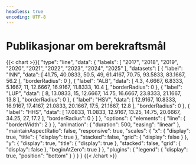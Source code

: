 ```yaml
---
headless: true
encoding: UTF-8
---
```

<h1>Publikasjonar om berekraftsmål</h1>
{{< chart >}}{
    "type": "line",
    "data": {
        "labels": [
            "2017",
            "2018",
            "2019",
            "2020",
            "2021",
            "2022",
            "2023",
            "2024",
            "2025"
        ],
        "datasets": [
            {
                "label": "INN",
                "data": [
                    41.75,
                    40.0833,
                    50.5,
                    49,
                    61.4167,
                    70.75,
                    93.5833,
                    83.1667,
                    56.2
                ],
                "borderRadius": 0
            },
            {
                "label": "ALB",
                "data": [
                    4.3,
                    4.6667,
                    6.8333,
                    5.1667,
                    11,
                    12.6667,
                    16.9167,
                    11.8333,
                    10.4
                ],
                "borderRadius": 0
            },
            {
                "label": "LUP",
                "data": [
                    8,
                    13.0833,
                    15,
                    12.6667,
                    14.75,
                    16.6667,
                    23.8333,
                    21.1667,
                    13.8
                ],
                "borderRadius": 0
            },
            {
                "label": "HSV",
                "data": [
                    12.9167,
                    10.8333,
                    16.9167,
                    17.4167,
                    21.0833,
                    20.1667,
                    17.5,
                    21.1667,
                    12.8
                ],
                "borderRadius": 0
            },
            {
                "label": "HHS",
                "data": [
                    17.0833,
                    11.0833,
                    12.9167,
                    13.25,
                    14.75,
                    20.6667,
                    34.25,
                    27,
                    17.2
                ],
                "borderRadius": 0
            }
        ]
    },
    "options": {
        "elements": {
            "line": {
                "borderWidth": 2
            }
        },
        "animation": {
            "duration": 500,
            "easing": "linear"
        },
        "maintainAspectRatio": false,
        "responsive": true,
        "scales": {
            "x": {
                "display": true,
                "title": {
                    "display": true
                },
                "stacked": false,
                "grid": {
                    "display": false
                }
            },
            "y": {
                "display": true,
                "title": {
                    "display": true
                },
                "stacked": false,
                "grid": {
                    "display": false
                },
                "beginAtZero": true
            }
        },
        "plugins": {
            "legend": {
                "display": true,
                "position": "bottom"
            }
        }
    }
}
{{< /chart >}}
